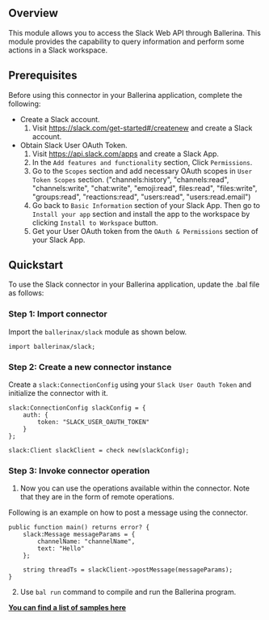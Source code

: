 ## Overview
This module allows you to access the Slack Web API through Ballerina. This module provides the capability
to query information and perform some actions in a Slack workspace.

## Prerequisites
Before using this connector in your Ballerina application, complete the following:

* Create a Slack account.
    1. Visit https://slack.com/get-started#/createnew and create a Slack account.
* Obtain Slack User OAuth Token.
    1. Visit https://api.slack.com/apps and create a Slack App.
    2. In the `Add features and functionality` section, Click `Permissions`.
    3. Go to the `Scopes` section and add necessary OAuth scopes in `User Token Scopes` section. ("channels:history", "channels:read", "channels:write", "chat:write", "emoji:read", files:read", "files:write", "groups:read", "reactions:read", "users:read", "users:read.email")
    4. Go back to `Basic Information` section of your Slack App. Then go to `Install your app` section and install the app to the workspace by clicking `Install to Workspace` button.
    5. Get your User OAuth token from the `OAuth & Permissions` section of your Slack App.

## Quickstart

To use the Slack connector in your Ballerina application, update the .bal file as follows:

### Step 1: Import connector
Import the `ballerinax/slack` module as shown below.
```ballerina
import ballerinax/slack;
```

### Step 2: Create a new connector instance
Create a `slack:ConnectionConfig` using your `Slack User Oauth Token` and initialize the connector with it.
```ballerina
slack:ConnectionConfig slackConfig = {
    auth: {
        token: "SLACK_USER_OAUTH_TOKEN"
    }
};

slack:Client slackClient = check new(slackConfig);
```

### Step 3: Invoke connector operation
1. Now you can use the operations available within the connector. Note that they are in the form of remote operations.

Following is an example on how to post a message using the connector.

```ballerina
public function main() returns error? {
    slack:Message messageParams = {
        channelName: "channelName",
        text: "Hello"
    };

    string threadTs = slackClient->postMessage(messageParams);
}
```
2. Use `bal run` command to compile and run the Ballerina program. 

**[You can find a list of samples here](https://github.com/ballerina-platform/module-ballerinax-slack/tree/master/samples)**
